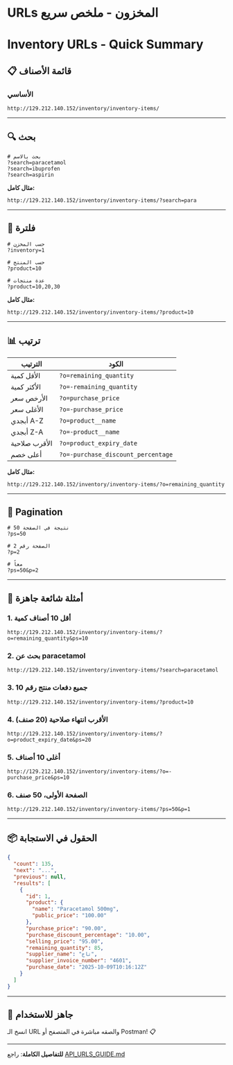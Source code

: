 # URLs المخزون - ملخص سريع
# Inventory URLs - Quick Summary

## 📋 قائمة الأصناف

### الأساسي
```
http://129.212.140.152/inventory/inventory-items/
```

---

## 🔍 بحث

```
# بحث بالاسم
?search=paracetamol
?search=ibuprofen
?search=aspirin
```

**مثال كامل:**
```
http://129.212.140.152/inventory/inventory-items/?search=para
```

---

## 🎯 فلترة

```
# حسب المخزن
?inventory=1

# حسب المنتج
?product=10

# عدة منتجات
?product=10,20,30
```

**مثال كامل:**
```
http://129.212.140.152/inventory/inventory-items/?product=10
```

---

## 📊 ترتيب

| الترتيب | الكود |
|---------|-------|
| الأقل كمية | `?o=remaining_quantity` |
| الأكثر كمية | `?o=-remaining_quantity` |
| الأرخص سعر | `?o=purchase_price` |
| الأغلى سعر | `?o=-purchase_price` |
| أبجدي A-Z | `?o=product__name` |
| أبجدي Z-A | `?o=-product__name` |
| الأقرب صلاحية | `?o=product_expiry_date` |
| أعلى خصم | `?o=-purchase_discount_percentage` |

**مثال كامل:**
```
http://129.212.140.152/inventory/inventory-items/?o=remaining_quantity
```

---

## 📄 Pagination

```
# 50 نتيجة في الصفحة
?ps=50

# الصفحة رقم 2
?p=2

# معاً
?ps=50&p=2
```

---

## 🎯 أمثلة شائعة جاهزة

### 1. أقل 10 أصناف كمية
```
http://129.212.140.152/inventory/inventory-items/?o=remaining_quantity&ps=10
```

### 2. بحث عن paracetamol
```
http://129.212.140.152/inventory/inventory-items/?search=paracetamol
```

### 3. جميع دفعات منتج رقم 10
```
http://129.212.140.152/inventory/inventory-items/?product=10
```

### 4. الأقرب انتهاء صلاحية (20 صنف)
```
http://129.212.140.152/inventory/inventory-items/?o=product_expiry_date&ps=20
```

### 5. أغلى 10 أصناف
```
http://129.212.140.152/inventory/inventory-items/?o=-purchase_price&ps=10
```

### 6. الصفحة الأولى، 50 صنف
```
http://129.212.140.152/inventory/inventory-items/?ps=50&p=1
```

---

## 📦 الحقول في الاستجابة

```json
{
  "count": 135,
  "next": "...",
  "previous": null,
  "results": [
    {
      "id": 1,
      "product": {
        "name": "Paracetamol 500mg",
        "public_price": "100.00"
      },
      "purchase_price": "90.00",
      "purchase_discount_percentage": "10.00",
      "selling_price": "95.00",
      "remaining_quantity": 85,
      "supplier_name": "تاج",
      "supplier_invoice_number": "4601",
      "purchase_date": "2025-10-09T10:16:12Z"
    }
  ]
}
```

---

## 🚀 جاهز للاستخدام

انسخ الـ URL والصقه مباشرة في المتصفح أو Postman! 📋

---

**للتفاصيل الكاملة**: راجع [API_URLS_GUIDE.md](./inventory/API_URLS_GUIDE.md)

